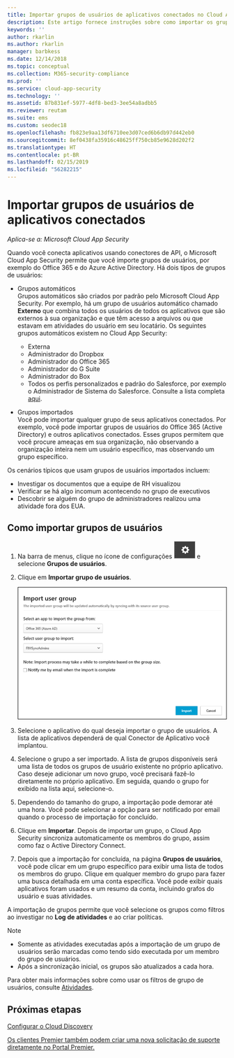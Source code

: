 ```yaml
---
title: Importar grupos de usuários de aplicativos conectados no Cloud App Security
description: Este artigo fornece instruções sobre como importar os grupos de usuários de aplicativos conectados para o Cloud App Security.
keywords: ''
author: rkarlin
ms.author: rkarlin
manager: barbkess
ms.date: 12/14/2018
ms.topic: conceptual
ms.collection: M365-security-compliance
ms.prod: ''
ms.service: cloud-app-security
ms.technology: ''
ms.assetid: 87b831ef-5977-4df8-bed3-3ee54a8adbb5
ms.reviewer: reutam
ms.suite: ems
ms.custom: seodec18
ms.openlocfilehash: fb823e9aa13df6710ee3d07ced6b6db97d442eb0
ms.sourcegitcommit: 8ef0438fa35916c48625ff750cb85e9628d202f2
ms.translationtype: HT
ms.contentlocale: pt-BR
ms.lasthandoff: 02/15/2019
ms.locfileid: "56282215"
---
```

# <a name="importing-user-groups-from-connected-apps"></a>Importar grupos de usuários de aplicativos conectados

*Aplica-se a: Microsoft Cloud App Security*

Quando você conecta aplicativos usando conectores de API, o Microsoft Cloud App Security permite que você importe grupos de usuários, por exemplo do Office 365 e do Azure Active Directory.
Há dois tipos de grupos de usuários: 
- Grupos automáticos </br>Grupos automáticos são criados por padrão pelo Microsoft Cloud App Security. Por exemplo, há um grupo de usuários automático chamado **Externo** que combina todos os usuários de todos os aplicativos que são externos à sua organização e que têm acesso a arquivos ou que estavam em atividades do usuário em seu locatário.
 Os seguintes grupos automáticos existem no Cloud App Security:
  - Externa
  - Administrador do Dropbox
  - Administrador do Office 365
  - Administrador do G Suite
  - Administrador do Box
  - Todos os perfis personalizados e padrão do Salesforce, por exemplo o Administrador de Sistema do Salesforce. Consulte a lista completa [aqui](https://help.salesforce.com/articleView?id=standard_profiles.htm&language=en&type=0).

- Grupos importados</br>Você pode importar qualquer grupo de seus aplicativos conectados. Por exemplo, você pode importar grupos de usuários do Office 365 (Active Directory) e outros aplicativos conectados. Esses grupos permitem que você procure ameaças em sua organização, não observando a organização inteira nem um usuário específico, mas observando um grupo específico. 

Os cenários típicos que usam grupos de usuários importados incluem:
   - Investigar os documentos que a equipe de RH visualizou
   - Verificar se há algo incomum acontecendo no grupo de executivos
   - Descobrir se alguém do grupo de administradores realizou uma atividade fora dos EUA. 

## <a name="how-to-import-user-groups"></a>Como importar grupos de usuários

1. Na barra de menus, clique no ícone de configurações ![ícone de configurações](./media/settings-icon.png "ícone de configurações") e selecione **Grupos de usuários**.
2. Clique em **Importar grupo de usuários**.

   ![Importar grupos de usuários](./media/user-groups-add.png)

3. Selecione o aplicativo do qual deseja importar o grupo de usuários. A lista de aplicativos dependerá de qual Conector de Aplicativo você implantou.
4. Selecione o grupo a ser importado. A lista de grupos disponíveis será uma lista de todos os grupos de usuário existente no próprio aplicativo. Caso deseje adicionar um novo grupo, você precisará fazê-lo diretamente no próprio aplicativo. Em seguida, quando o grupo for exibido na lista aqui, selecione-o.
5. Dependendo do tamanho do grupo, a importação pode demorar até uma hora. Você pode selecionar a opção para ser notificado por email quando o processo de importação for concluído.
6. Clique em **Importar**. Depois de importar um grupo, o Cloud App Security sincroniza automaticamente os membros do grupo, assim como faz o Active Directory Connect.
7. Depois que a importação for concluída, na página **Grupos de usuários**, você pode clicar em um grupo específico para exibir uma lista de todos os membros do grupo. Clique em qualquer membro do grupo para fazer uma busca detalhada em uma conta específica. Você pode exibir quais aplicativos foram usados e um resumo da conta, incluindo grafos do usuário e suas atividades.

A importação de grupos permite que você selecione os grupos como filtros ao investigar no **Log de atividades** e ao criar políticas. 

> [!NOTE]
> - Somente as atividades executadas após a importação de um grupo de usuários serão marcadas como tendo sido executada por um membro do grupo de usuários.
> - Após a sincronização inicial, os grupos são atualizados a cada hora.

Para obter mais informações sobre como usar os filtros de grupo de usuários, consulte [Atividades](activity-filters.md).


## <a name="next-steps"></a>Próximas etapas
 
[Configurar o Cloud Discovery](set-up-cloud-discovery.md)   

[Os clientes Premier também podem criar uma nova solicitação de suporte diretamente no Portal Premier.](https://premier.microsoft.com/)  
  
  
